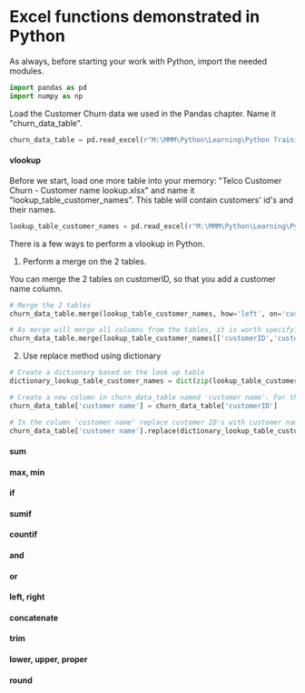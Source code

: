 # Excel functions demonstrated in Python

As always, before starting your work with Python, import the needed modules.

```python
import pandas as pd
import numpy as np
```

Load the Customer Churn data we used in the Pandas chapter. Name it "churn_data_table".

```python
churn_data_table = pd.read_excel(r"M:\MMM\Python\Learning\Python Training Aug-Oct 18\Files\Telco Customer Churn.xlsx")
```

#### vlookup

Before we start, load one more table into your memory: "Telco Customer Churn - Customer name lookup.xlsx" and name it "lookup_table_customer_names". This table will contain customers' id's and their names.

```python
lookup_table_customer_names = pd.read_excel(r"M:\MMM\Python\Learning\Python Training Aug-Oct 18\Files\Telco Customer Churn - Customer name lookup.xlsx")
```

There is a few ways to perform a vlookup in Python.

1) Perform a merge on the 2 tables.

You can merge the 2 tables on customerID, so that you add a customer name column.

```python
# Merge the 2 tables
churn_data_table.merge(lookup_table_customer_names, how='left', on='customerID')

# As merge will merge all columns from the tables, it is worth specifying only those that you need from your lookup table-it will be your keys on which you are matching tables as well as the columns you want to add.
churn_data_table.merge(lookup_table_customer_names[['customerID','customers name']], how='left', on='customerID')
```

2) Use replace method using dictionary

```python
# Create a dictionary based on the look up table
dictionary_lookup_table_customer_names = dict(zip(lookup_table_customer_names['customerID'],lookup_table_customer_names['customers name']))

# Create a new column in churn_data_table named 'customer name'. For the moment store customerID there.
churn_data_table['customer name'] = churn_data_table['customerID']

# In the column 'customer name' replace customer ID's with customer names- based on the lookup dictionary.
churn_data_table['customer name'].replace(dictionary_lookup_table_customer_names, inplace=True)
```

#### sum

#### max, min

#### if

#### sumif

#### countif

#### and

#### or

#### left, right

#### concatenate

#### trim

#### lower, upper, proper

#### round
